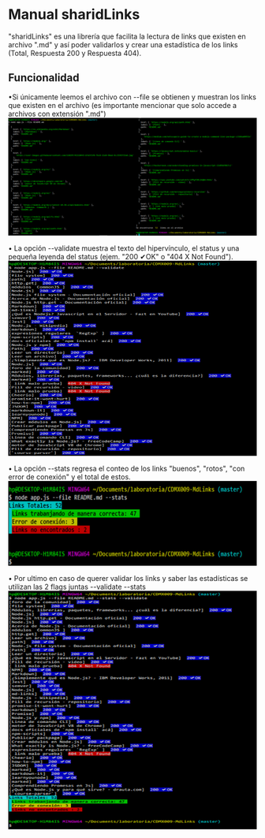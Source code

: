 # Manual sharidLinks

"sharidLinks" es una librería que facilita la lectura de links que existen en archivo ".md" y así poder validarlos y crear una estadística de los links (Total, Respuesta 200 y Respuesta 404).

## Funcionalidad 

•Si únicamente leemos el archivo con --file se obtienen y muestran los links que existen en el archivo (es importante mencionar que solo accede a archivos con extensión ".md")
<img src="img/showLinks.png"> 

• La opción --validate muestra el texto del hipervínculo, el status y una pequeña leyenda del status (ejem. "200 ✔OK" o "404 X Not Found").
<img src="img/validateLinks.png"> 

• La opción --stats regresa el conteo de los links "buenos", "rotos", "con error de conexión" y el total de estos.
<img src="img/showStats.png">     

• Por ultimo en caso de querer validar los links y saber las estadísticas se utilizan las 2 flags juntas --validate --stats
<img src="img/showValidateAndStats.png">    

